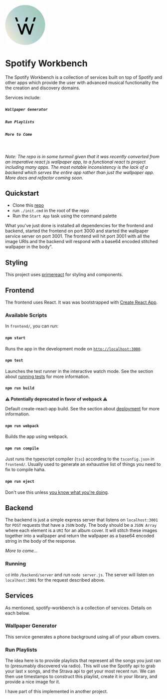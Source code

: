 ![logo](./spotify-workbench-icon.png)

# Spotify Workbench

The Spotify Workbench is a collection of services built on top of Spotify and other apps which provide the user with advanced musical functionality the the creation and discovery domains.

Services include:

##### `Wallpaper Generator`

##### `Run Playlists`

##### `More to Come`

<br>

_Note: The repo is in some turmoil given that it was recently converted from an imperative react js wallpaper app, to a functional react ts project including many apps. The most notable inconsistency is the lack of a backend which serves the entire app rather than just the wallpaper app. More docs and refactor coming soon._

## Quickstart

- Clone this [repo](https://github.com/Cutaiar/album-cover-wallpaper.git)
- run `./init.cmd` in the root of the repo
- Run the `Start App` task using the command palette

What you've just done is installed all dependencies for the frontend and backend, started the frontend on port 3000 and started the wallpaper service server on port 3001. The frontend will hit port 3001 with all the image URIs and the backend will respond with a base64 encoded stitched wallpaper in the body".

## Styling

This project uses [primereact](https://primefaces.org/primereact/showcase/#/setup) for styling and components.

## Frontend

The frontend uses React. It was was bootstrapped with [Create React App](https://github.com/facebook/create-react-app).

### Available Scripts

In `frontend/`, you can run:

#### `npm start`

Runs the app in the development mode on [`http://localhost:3000`](http://localhost:3000).

#### `npm test`

Launches the test runner in the interactive watch mode. See the section about [running tests](https://facebook.github.io/create-react-app/docs/running-tests) for more information.

#### `npm run build`

**⚠ Potentially deprecated in favor of webpack ⚠️**

Default create-react-app build. See the section about [deployment](https://facebook.github.io/create-react-app/docs/deployment) for more information.

#### `npm run webpack`

Builds the app using webpack.

#### `npm run compile`

Just runs the typescript compiler (`tsc`) according to the `tsconfig.json` in `frontend/`. Usually used to generate an exhaustive list of things you need to fix to compile haha.

#### `npm run eject`

Don't use this unless [you know what you're doing](https://facebook.github.io/create-react-app/docs/deployment).

## Backend

The backend is just a simple express server that listens on `localhost:3001` for `POST` requests that have a `JSON` body. The body should be a `JSON Array` where each element is a `URI` for an album cover. It will stitch these images together into a wallpaper and return the wallpaper as a base64 encoded string in the body of the response.

_More to come..._

### Running

`cd` into `/backend/server` and run `node server.js`. The server will listen on `localhost:3001` for the request described above.

## Services

As mentioned, spotify-workbench is a collection of services. Details on each below.

### Wallpaper Generator

This service generates a phone background using all of your album covers.

### Run Playlists

The idea here is to provide playlists that represent all the songs you just ran to (presumably discovered via radio). This will use the Spotify api to grab your last x songs, and the Strava api to get your most recent run. We can then use timestamps to construct this playlist, create it in your library, and provide a nice image for it.

I have part of this implemented in another project.

